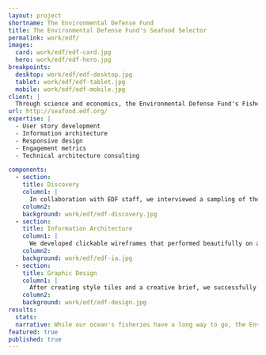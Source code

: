```yaml
---
layout: project
shortname: The Environmental Defense Fund
title: The Environmental Defense Fund's Seafood Selector
permalink: work/edf/
images:
  card: work/edf/edf-card.jpg
  hero: work/edf/edf-hero.jpg
breakpoints:
  desktop: work/edf/edf-desktop.jpg
  tablet: work/edf/edf-tablet.jpg
  mobile: work/edf/edf-mobile.jpg
client: |
  Through science and economics, the Environmental Defense Fund's Fisheries Program advocates for seafood preservation and conscientious consumption. A vital component of this program is its Seafood Selector App, a mobile website providing shoppers with advice on healthy and eco-friendly seafood options. We worked with EDF's internal development team to redesign the user experience for the Seafood Selector. This couldn't have been a more exciting opportunity for us, given our staff's collective background in environmental conservation.
url: http://seafood.edf.org/
expertise: |
  - User story development
  - Information architecture
  - Responsive design
  - Engagement metrics
  - Technical architecture consulting

components:
  - section:
    title: Discovery
    column1: |
      In collaboration with EDF staff, we interviewed a sampling of the application's target audience. We then examined website analytics to identify usage patterns and establish performance metrics. Finally, we developed "user stories" to guide the content and information architecture choices for the redesign.
    column2:
    background: work/edf/edf-discovery.jpg
  - section:
    title: Information Architecture
    column1: |
      We developed clickable wireframes that performed beautifully on a variety of mobile and tablet devices. Our mobile-first approach ensured that busy website visitors accessing the Seafood Selector on the go would get the most important information about seafood choices quickly and easily.
    column2:
    background: work/edf/edf-ia.jpg
  - section:
    title: Graphic Design
    column1: |
      After creating style tiles and a creative brief, we successfully handed off our discovery and design assets to EDF's internal development team, who then rebuilt the responsive website in Drupal 7. The result was a highly interactive, easy-to-use web app that informs consumers about the economic and environmental impacts of their seafood choices.  
    column2:  
    background: work/edf/edf-design.jpg  
results:
  stats:
  narrative: While our ocean's fisheries have a long way to go, the Environmental Defense Fund's Seafood Selector is helping everyday consumers end decades of overfishing, one pound of seafood at a time.
featured: true
published: true
---
```



